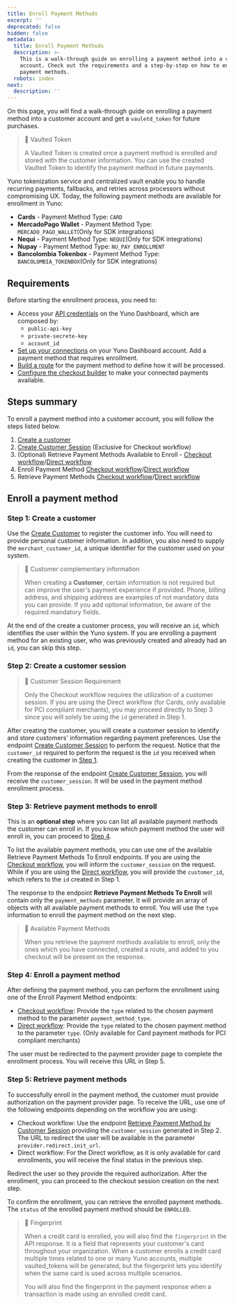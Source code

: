 ```yaml
---
title: Enroll Payment Methods
excerpt: ''
deprecated: false
hidden: false
metadata:
  title: Enroll Payment Methods
  description: >-
    This is a walk-through guide on enrolling a payment method into a customer
    account. Check out the requirements and a step-by-step on how to enroll
    payment methods.
  robots: index
next:
  description: ''
---
```

On this page, you will find a walk-through guide on enrolling a payment method into a customer account and get a `vauletd_token` for future purchases.

> 📘 Vaulted Token
>
> A Vaulted Token is created once a payment method is enrolled and stored with the customer information. You can use the created Vaulted Token to identify the payment method in future payments.

Yuno tokenization service and centralized vault enable you to handle recurring payments, fallbacks, and retries across processors without compromising UX. Today, the following payment methods are available for enrollment in Yuno:

* **Cards** - Payment Method Type: `CARD`
* **MercadoPago Wallet** - Payment Method Type: `MERCADO_PAGO_WALLET`(Only for SDK integrations)
* **Nequi** - Payment Method Type: `NEQUI`(Only for SDK integrations)
* **Nupay** - Payment Method Type: `NU_PAY_ENROLLMENT`
* **Bancolombia Tokenbox** - Payment Method Type: `BANCOLOMBIA_TOKENBOX`(Only for SDK integrations)

## Requirements

Before starting the enrollment process, you need to:

* Access your [API credentials](doc:developers-credentials) on the Yuno Dashboard, which are composed by:
  * `public-api-key`
  * `private-secrete-key`
  * `account_id`
* [Set up your connections](doc:set-up-initial-connections) on your Yuno Dashboard account. Add a payment method that requires enrollment.
* [Build a route](doc:configure-dynamic-routing) for the payment method to define how it will be processed.
* [Configure the checkout builder](ref:manage-your-checkout) to make your connected payments available.

## Steps summary

To enroll a payment method into a customer account, you will follow the steps listed below.

1. [Create a customer](ref:create-customer)
2. [Create Customer Session](ref:create-customer-session) (Exclusive for Checkout workflow)
3. (Optional) Retrieve Payment Methods Available to Enroll - [Checkout workflow](ref:retrieve-payment-methods-to-enroll-checkout)/[Direct workflow](ref:retrieve-payment-methods-available-api)
4. Enroll Payment Method [Checkout workflow](ref:enroll-payment-method-checkout)/[Direct workflow](ref:enroll-payment-method-api)
5. Retrieve Payment Methods [Checkout workflow](ref:retrieve-payment-method-by-customer-session-checkout)/[Direct workflow](ref:retrieve-enrolled-payment-methods-api)

## Enroll a payment method

### Step 1: Create a customer

Use the [Create Customer](ref:create-customer) to register the customer info. You will need to provide personal customer information. In addition, you also need to supply the `merchant_customer_id`, a unique identifier for the customer used on your system.

> 📘 Customer complementary information
>
> When creating a **Customer**, certain information is not required but can improve the user's payment experience if provided. Phone, billing address, and shipping address are examples of not mandatory data you can provide. If you add optional information, be aware of the required mandatory fields.

At the end of the create a customer process, you will receive an `id`, which identifies the user within the Yuno system. If you are enrolling a payment method for an existing user, who was previously created and already had an `id`, you can skip this step.

### Step 2: Create a customer session

> 🚧 Customer Session Requirement
>
> Only the Checkout workflow requires the utilization of a customer session. If you are using the Direct workflow (for Cards, only available for PCI compliant merchants), you may proceed directly to Step 3 since you will solely be using the `id` generated in Step 1.

After creating the customer, you will create a customer session to identify and store customers' information regarding payment preferences. Use the endpoint [Create Customer Session](ref:create-customer-session) to perform the request. Notice that the `customer_id` required to perform the request is the `id` you received when creating the customer in [Step 1](doc:enroll-payment-methods#step-1-create-a-customer).

From the response of the endpoint [Create Customer Session](ref:create-customer-session), you will receive the `customer_session`. It will be used in the payment method enrollment process.

### Step 3: Retrieve payment methods to enroll

This is an **optional step** where you can list all available payment methods the customer can enroll in. If you know which payment method the user will enroll in, you can proceed to [Step 4](doc:enroll-payment-methods#step-4-enroll-a-payment-method).

To list the available payment methods, you can use one of the available Retrieve Payment Methods To Enroll endpoints. If you are using the [Checkout workflow](ref:retrieve-payment-methods-to-enroll-checkout), you will inform the `customer_session` on the request. While if you are using the [Direct workflow](ref:retrieve-payment-methods-available-api), you will provide the `customer_id`, which refers to the `id` created in Step 1.

The response to the endpoint **Retrieve Payment Methods To Enroll** will contain only the `payment_methods` parameter. It will provide an array of objects with all available payment methods to enroll. You will use the `type` information to enroll the payment method on the next step.

> 📘 Available Payment Methods
>
> When you retrieve the payment methods available to enroll, only the ones which you have connected, created a route, and added to you checkout will be present on the response.

### Step 4: Enroll a payment method

After defining the payment method, you can perform the enrollment using one of the Enroll Payment Method endpoints:

* [Checkout workflow](ref:enroll-payment-method-checkout): Provide the `type` related to the chosen payment method to the parameter `payment_method_type`.
* [Direct workflow](ref:enroll-payment-method-api): Provide the `type` related to the chosen payment method to the parameter `type`. (Only available for Card payment methods for PCI compliant merchants)

The user must be redirected to the payment provider page to complete the enrollment process. You will receive this URL in Step 5.

### Step 5: Retrieve payment methods

To successfully enroll in the payment method, the customer must provide authorization on the payment provider page. To receive the URL, use one of the following endpoints depending on the workflow you are using:

* Checkout workflow: Use the endpoint [Retrieve Payment Method by Customer Session](ref:retrieve-payment-method-by-customer-session-checkout) providing the `customer_session` generated in Step 2. The URL to redirect the user will be available in the parameter `provider.redirect.init_url`.
* Direct workflow: For the Direct workflow, as it is only available for card enrollments, you will receive the final status in the previous step.

Redirect the user so they provide the required authorization. After the enrollment, you can proceed to the checkout session creation on the next step.

To confirm the enrollment, you can retrieve the enrolled payment methods. The `status` of the enrolled payment method should be `ENROLLED`.

> 📘 Fingerprint
>
> When a credit card is enrolled, you will also find the `fingerprint` in the API response. It is a field that represents your customer's card throughout your organization. When a customer enrolls a credit card multiple times related to one or many Yuno accounts, multiple vaulted\_tokens will be generated, but the fingerprint lets you identify when the same card is used across multiple scenarios.
>
> You will also find the fingerprint in the payment response when a transaction is made using an enrolled credit card.